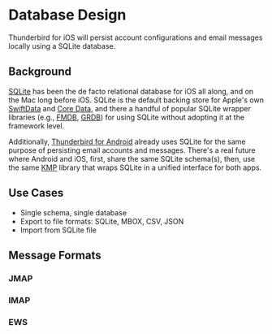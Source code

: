 # Database Design

Thunderbird for iOS will persist account configurations and email messages locally using a SQLite database.

## Background

[SQLite](https://www.sqlite.org) has been the de facto relational database for iOS all along, and on the Mac long before iOS. SQLite is the default backing store for Apple's own [SwiftData](https://developer.apple.com/documentation/swiftdata) and [Core Data](https://developer.apple.com/documentation/coredata), and there a handful of popular SQLite wrapper libraries (e.g., [FMDB](https://github.com/ccgus/fmdb), [GRDB](https://github.com/groue/GRDB.swift)) for using SQLite without adopting it at the framework level.

Additionally, [Thunderbird for Android](https://github.com/thunderbird/thunderbird-android) already uses SQLite for the same purpose of persisting email accounts and messages. There's a real future where Android and iOS, first, share the same SQLite schema(s), then, use the same [KMP](https://kotlinlang.org/docs/multiplatform.html) library that wraps SQLite in a unified interface for both apps.

## Use Cases

* Single schema, single database
* Export to file formats: SQLite, MBOX, CSV, JSON
* Import from SQLite file

## Message Formats

### JMAP

### IMAP

### EWS
